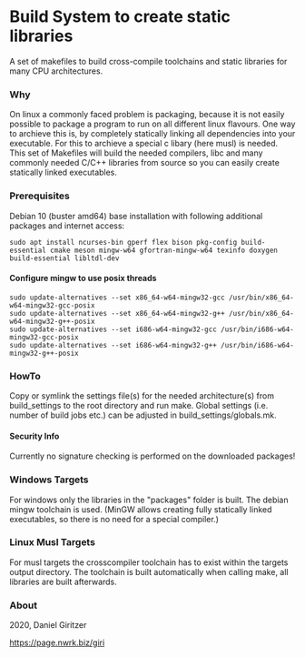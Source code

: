 Build System to create static libraries
======================

A set of makefiles to build cross-compile toolchains and static libraries for many CPU architectures.

### Why

On linux a commonly faced problem is packaging, because it is not easily possible to package a program to run on all different linux flavours. One way to archieve this is,
by completely statically linking all dependencies into your executable. For this to archieve a special c libary (here musl) is needed. This set of Makefiles will build the needed compilers, libc
and many commonly needed C/C++ libraries from source so you can easily create statically linked executables.

### Prerequisites

Debian 10 (buster amd64) base installation with following additional packages and internet access:

```
sudo apt install ncurses-bin gperf flex bison pkg-config build-essential cmake meson mingw-w64 gfortran-mingw-w64 texinfo doxygen build-essential libltdl-dev
```

#### Configure mingw to use posix threads

```
sudo update-alternatives --set x86_64-w64-mingw32-gcc /usr/bin/x86_64-w64-mingw32-gcc-posix
sudo update-alternatives --set x86_64-w64-mingw32-g++ /usr/bin/x86_64-w64-mingw32-g++-posix
sudo update-alternatives --set i686-w64-mingw32-gcc /usr/bin/i686-w64-mingw32-gcc-posix
sudo update-alternatives --set i686-w64-mingw32-g++ /usr/bin/i686-w64-mingw32-g++-posix
```

### HowTo

Copy or symlink the settings file(s) for the needed architecture(s) from build_settings to the root directory and run make.
Global settings (i.e. number of build jobs etc.) can be adjusted in build_settings/globals.mk.

#### Security Info

Currently no signature checking is performed on the downloaded packages!

### Windows Targets

For windows only the libraries in the "packages" folder is built. The debian mingw toolchain is used. (MinGW allows creating fully statically linked executables, so there is no need for a special compiler.)

### Linux Musl Targets

For musl targets the crosscompiler toolchain has to exist within the targets output directory. The toolchain is built automatically when calling make, all libraries are built afterwards.

### About

2020, Daniel Giritzer

https://page.nwrk.biz/giri
